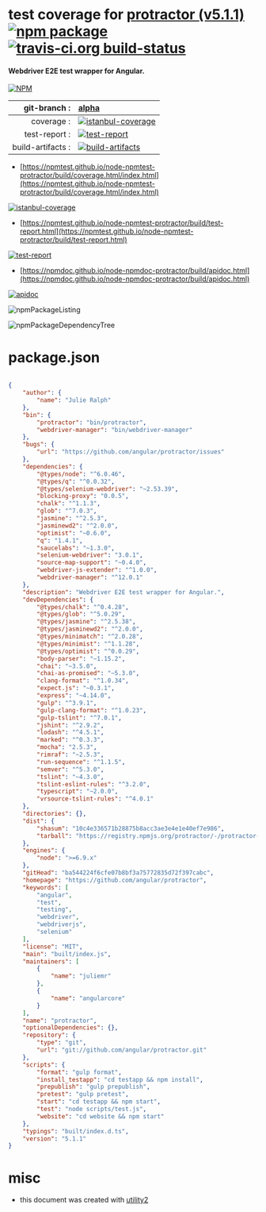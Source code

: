 # test coverage for  [protractor (v5.1.1)](https://github.com/angular/protractor)  [![npm package](https://img.shields.io/npm/v/npmtest-protractor.svg?style=flat-square)](https://www.npmjs.org/package/npmtest-protractor) [![travis-ci.org build-status](https://api.travis-ci.org/npmtest/node-npmtest-protractor.svg)](https://travis-ci.org/npmtest/node-npmtest-protractor)
#### Webdriver E2E test wrapper for Angular.

[![NPM](https://nodei.co/npm/protractor.png?downloads=true&downloadRank=true&stars=true)](https://www.npmjs.com/package/protractor)

| git-branch : | [alpha](https://github.com/npmtest/node-npmtest-protractor/tree/alpha)|
|--:|:--|
| coverage : | [![istanbul-coverage](https://npmtest.github.io/node-npmtest-protractor/build/coverage.badge.svg)](https://npmtest.github.io/node-npmtest-protractor/build/coverage.html/index.html)|
| test-report : | [![test-report](https://npmtest.github.io/node-npmtest-protractor/build/test-report.badge.svg)](https://npmtest.github.io/node-npmtest-protractor/build/test-report.html)|
| build-artifacts : | [![build-artifacts](https://npmtest.github.io/node-npmtest-protractor/glyphicons_144_folder_open.png)](https://github.com/npmtest/node-npmtest-protractor/tree/gh-pages/build)|

- [https://npmtest.github.io/node-npmtest-protractor/build/coverage.html/index.html](https://npmtest.github.io/node-npmtest-protractor/build/coverage.html/index.html)

[![istanbul-coverage](https://npmtest.github.io/node-npmtest-protractor/build/screenCapture.buildCi.browser.%252Ftmp%252Fbuild%252Fcoverage.lib.html.png)](https://npmtest.github.io/node-npmtest-protractor/build/coverage.html/index.html)

- [https://npmtest.github.io/node-npmtest-protractor/build/test-report.html](https://npmtest.github.io/node-npmtest-protractor/build/test-report.html)

[![test-report](https://npmtest.github.io/node-npmtest-protractor/build/screenCapture.buildCi.browser.%252Ftmp%252Fbuild%252Ftest-report.html.png)](https://npmtest.github.io/node-npmtest-protractor/build/test-report.html)

- [https://npmdoc.github.io/node-npmdoc-protractor/build/apidoc.html](https://npmdoc.github.io/node-npmdoc-protractor/build/apidoc.html)

[![apidoc](https://npmdoc.github.io/node-npmdoc-protractor/build/screenCapture.buildCi.browser.%252Ftmp%252Fbuild%252Fapidoc.html.png)](https://npmdoc.github.io/node-npmdoc-protractor/build/apidoc.html)

![npmPackageListing](https://npmtest.github.io/node-npmtest-protractor/build/screenCapture.npmPackageListing.svg)

![npmPackageDependencyTree](https://npmtest.github.io/node-npmtest-protractor/build/screenCapture.npmPackageDependencyTree.svg)



# package.json

```json

{
    "author": {
        "name": "Julie Ralph"
    },
    "bin": {
        "protractor": "bin/protractor",
        "webdriver-manager": "bin/webdriver-manager"
    },
    "bugs": {
        "url": "https://github.com/angular/protractor/issues"
    },
    "dependencies": {
        "@types/node": "^6.0.46",
        "@types/q": "^0.0.32",
        "@types/selenium-webdriver": "~2.53.39",
        "blocking-proxy": "0.0.5",
        "chalk": "^1.1.3",
        "glob": "^7.0.3",
        "jasmine": "^2.5.3",
        "jasminewd2": "^2.0.0",
        "optimist": "~0.6.0",
        "q": "1.4.1",
        "saucelabs": "~1.3.0",
        "selenium-webdriver": "3.0.1",
        "source-map-support": "~0.4.0",
        "webdriver-js-extender": "^1.0.0",
        "webdriver-manager": "^12.0.1"
    },
    "description": "Webdriver E2E test wrapper for Angular.",
    "devDependencies": {
        "@types/chalk": "^0.4.28",
        "@types/glob": "^5.0.29",
        "@types/jasmine": "^2.5.38",
        "@types/jasminewd2": "^2.0.0",
        "@types/minimatch": "^2.0.28",
        "@types/minimist": "^1.1.28",
        "@types/optimist": "^0.0.29",
        "body-parser": "~1.15.2",
        "chai": "~3.5.0",
        "chai-as-promised": "~5.3.0",
        "clang-format": "^1.0.34",
        "expect.js": "~0.3.1",
        "express": "~4.14.0",
        "gulp": "^3.9.1",
        "gulp-clang-format": "^1.0.23",
        "gulp-tslint": "^7.0.1",
        "jshint": "^2.9.2",
        "lodash": "^4.5.1",
        "marked": "^0.3.3",
        "mocha": "2.5.3",
        "rimraf": "~2.5.3",
        "run-sequence": "^1.1.5",
        "semver": "^5.3.0",
        "tslint": "~4.3.0",
        "tslint-eslint-rules": "^3.2.0",
        "typescript": "~2.0.0",
        "vrsource-tslint-rules": "^4.0.1"
    },
    "directories": {},
    "dist": {
        "shasum": "10c4e336571b28875b8acc3ae3e4e1e40ef7e986",
        "tarball": "https://registry.npmjs.org/protractor/-/protractor-5.1.1.tgz"
    },
    "engines": {
        "node": ">=6.9.x"
    },
    "gitHead": "ba544224f6cfe07b8bf3a75772835d72f397cabc",
    "homepage": "https://github.com/angular/protractor",
    "keywords": [
        "angular",
        "test",
        "testing",
        "webdriver",
        "webdriverjs",
        "selenium"
    ],
    "license": "MIT",
    "main": "built/index.js",
    "maintainers": [
        {
            "name": "juliemr"
        },
        {
            "name": "angularcore"
        }
    ],
    "name": "protractor",
    "optionalDependencies": {},
    "repository": {
        "type": "git",
        "url": "git://github.com/angular/protractor.git"
    },
    "scripts": {
        "format": "gulp format",
        "install_testapp": "cd testapp && npm install",
        "prepublish": "gulp prepublish",
        "pretest": "gulp pretest",
        "start": "cd testapp && npm start",
        "test": "node scripts/test.js",
        "website": "cd website && npm start"
    },
    "typings": "built/index.d.ts",
    "version": "5.1.1"
}
```



# misc
- this document was created with [utility2](https://github.com/kaizhu256/node-utility2)
